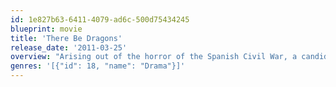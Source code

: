 ```yaml
---
id: 1e827b63-6411-4079-ad6c-500d75434245
blueprint: movie
title: 'There Be Dragons'
release_date: '2011-03-25'
overview: "Arising out of the horror of the Spanish Civil War, a candidate for canonization is investigated by a journalist who discovers his own estranged father had a deep, dark and devastating connection to the saint's life.While researching the life of Josemaria Escriva, the controversial founder of Opus Dei, the young journalist Robert uncovers hidden stories of his estranged father Manolo, and is taken on a journey through the dark, terrible secrets of his family’s past."
genres: '[{"id": 18, "name": "Drama"}]'
---
```

